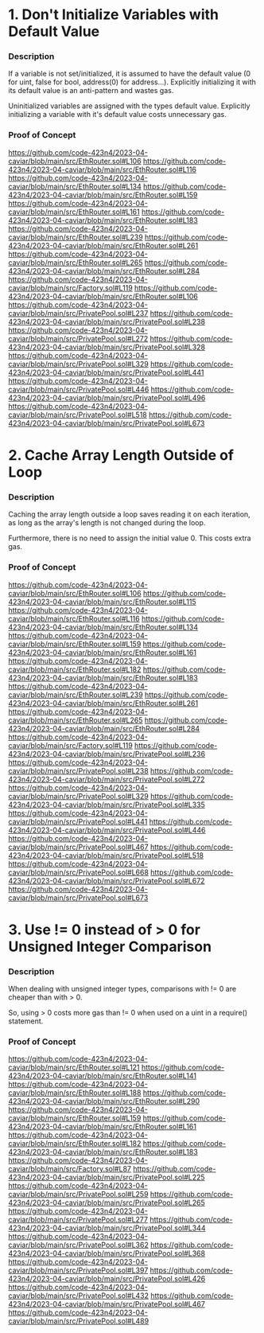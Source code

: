 # 1. Don't Initialize Variables with Default Value
### Description
If a variable is not set/initialized, it is assumed to have the default value (0 for uint, false for bool, address(0) for address…). Explicitly initializing it with its default value is an anti-pattern and wastes gas.

Uninitialized variables are assigned with the types default value.
Explicitly initializing a variable with it's default value costs unnecessary gas.

### Proof of Concept

https://github.com/code-423n4/2023-04-caviar/blob/main/src/EthRouter.sol#L106
https://github.com/code-423n4/2023-04-caviar/blob/main/src/EthRouter.sol#L116
https://github.com/code-423n4/2023-04-caviar/blob/main/src/EthRouter.sol#L134
https://github.com/code-423n4/2023-04-caviar/blob/main/src/EthRouter.sol#L159
https://github.com/code-423n4/2023-04-caviar/blob/main/src/EthRouter.sol#L161
https://github.com/code-423n4/2023-04-caviar/blob/main/src/EthRouter.sol#L183
https://github.com/code-423n4/2023-04-caviar/blob/main/src/EthRouter.sol#L239
https://github.com/code-423n4/2023-04-caviar/blob/main/src/EthRouter.sol#L261
https://github.com/code-423n4/2023-04-caviar/blob/main/src/EthRouter.sol#L265
https://github.com/code-423n4/2023-04-caviar/blob/main/src/EthRouter.sol#L284
https://github.com/code-423n4/2023-04-caviar/blob/main/src/Factory.sol#L119
https://github.com/code-423n4/2023-04-caviar/blob/main/src/EthRouter.sol#L106
https://github.com/code-423n4/2023-04-caviar/blob/main/src/PrivatePool.sol#L237
https://github.com/code-423n4/2023-04-caviar/blob/main/src/PrivatePool.sol#L238
https://github.com/code-423n4/2023-04-caviar/blob/main/src/PrivatePool.sol#L272
https://github.com/code-423n4/2023-04-caviar/blob/main/src/PrivatePool.sol#L328
https://github.com/code-423n4/2023-04-caviar/blob/main/src/PrivatePool.sol#L329
https://github.com/code-423n4/2023-04-caviar/blob/main/src/PrivatePool.sol#L441
https://github.com/code-423n4/2023-04-caviar/blob/main/src/PrivatePool.sol#L446
https://github.com/code-423n4/2023-04-caviar/blob/main/src/PrivatePool.sol#L496
https://github.com/code-423n4/2023-04-caviar/blob/main/src/PrivatePool.sol#L518
https://github.com/code-423n4/2023-04-caviar/blob/main/src/PrivatePool.sol#L673

# 2. Cache Array Length Outside of Loop
### Description
Caching the array length outside a loop saves reading it on each iteration, as long as the array's length is not changed during the loop.

Furthermore, there is no need to assign the initial value 0. This costs extra gas.

### Proof of Concept

https://github.com/code-423n4/2023-04-caviar/blob/main/src/EthRouter.sol#L106
https://github.com/code-423n4/2023-04-caviar/blob/main/src/EthRouter.sol#L115
https://github.com/code-423n4/2023-04-caviar/blob/main/src/EthRouter.sol#L116
https://github.com/code-423n4/2023-04-caviar/blob/main/src/EthRouter.sol#L134
https://github.com/code-423n4/2023-04-caviar/blob/main/src/EthRouter.sol#L159
https://github.com/code-423n4/2023-04-caviar/blob/main/src/EthRouter.sol#L161
https://github.com/code-423n4/2023-04-caviar/blob/main/src/EthRouter.sol#L182
https://github.com/code-423n4/2023-04-caviar/blob/main/src/EthRouter.sol#L183
https://github.com/code-423n4/2023-04-caviar/blob/main/src/EthRouter.sol#L239
https://github.com/code-423n4/2023-04-caviar/blob/main/src/EthRouter.sol#L261
https://github.com/code-423n4/2023-04-caviar/blob/main/src/EthRouter.sol#L265
https://github.com/code-423n4/2023-04-caviar/blob/main/src/EthRouter.sol#L284
https://github.com/code-423n4/2023-04-caviar/blob/main/src/Factory.sol#L119
https://github.com/code-423n4/2023-04-caviar/blob/main/src/PrivatePool.sol#L236
https://github.com/code-423n4/2023-04-caviar/blob/main/src/PrivatePool.sol#L238
https://github.com/code-423n4/2023-04-caviar/blob/main/src/PrivatePool.sol#L272
https://github.com/code-423n4/2023-04-caviar/blob/main/src/PrivatePool.sol#L329
https://github.com/code-423n4/2023-04-caviar/blob/main/src/PrivatePool.sol#L335
https://github.com/code-423n4/2023-04-caviar/blob/main/src/PrivatePool.sol#L441
https://github.com/code-423n4/2023-04-caviar/blob/main/src/PrivatePool.sol#L446
https://github.com/code-423n4/2023-04-caviar/blob/main/src/PrivatePool.sol#L467
https://github.com/code-423n4/2023-04-caviar/blob/main/src/PrivatePool.sol#L518
https://github.com/code-423n4/2023-04-caviar/blob/main/src/PrivatePool.sol#L668
https://github.com/code-423n4/2023-04-caviar/blob/main/src/PrivatePool.sol#L672
https://github.com/code-423n4/2023-04-caviar/blob/main/src/PrivatePool.sol#L673

# 3. Use != 0 instead of > 0 for Unsigned Integer Comparison
### Description
When dealing with unsigned integer types, comparisons with != 0 are cheaper than with > 0.

So, using > 0 costs more gas than != 0 when used on a uint in a require() statement.

### Proof of Concept

https://github.com/code-423n4/2023-04-caviar/blob/main/src/EthRouter.sol#L121
https://github.com/code-423n4/2023-04-caviar/blob/main/src/EthRouter.sol#L141
https://github.com/code-423n4/2023-04-caviar/blob/main/src/EthRouter.sol#L188
https://github.com/code-423n4/2023-04-caviar/blob/main/src/EthRouter.sol#L290
https://github.com/code-423n4/2023-04-caviar/blob/main/src/EthRouter.sol#L159
https://github.com/code-423n4/2023-04-caviar/blob/main/src/EthRouter.sol#L161
https://github.com/code-423n4/2023-04-caviar/blob/main/src/EthRouter.sol#L182
https://github.com/code-423n4/2023-04-caviar/blob/main/src/EthRouter.sol#L183
https://github.com/code-423n4/2023-04-caviar/blob/main/src/Factory.sol#L87
https://github.com/code-423n4/2023-04-caviar/blob/main/src/PrivatePool.sol#L225
https://github.com/code-423n4/2023-04-caviar/blob/main/src/PrivatePool.sol#L259
https://github.com/code-423n4/2023-04-caviar/blob/main/src/PrivatePool.sol#L265
https://github.com/code-423n4/2023-04-caviar/blob/main/src/PrivatePool.sol#L277
https://github.com/code-423n4/2023-04-caviar/blob/main/src/PrivatePool.sol#L344
https://github.com/code-423n4/2023-04-caviar/blob/main/src/PrivatePool.sol#L362
https://github.com/code-423n4/2023-04-caviar/blob/main/src/PrivatePool.sol#L368
https://github.com/code-423n4/2023-04-caviar/blob/main/src/PrivatePool.sol#L397
https://github.com/code-423n4/2023-04-caviar/blob/main/src/PrivatePool.sol#L426
https://github.com/code-423n4/2023-04-caviar/blob/main/src/PrivatePool.sol#L432
https://github.com/code-423n4/2023-04-caviar/blob/main/src/PrivatePool.sol#L467
https://github.com/code-423n4/2023-04-caviar/blob/main/src/PrivatePool.sol#L489